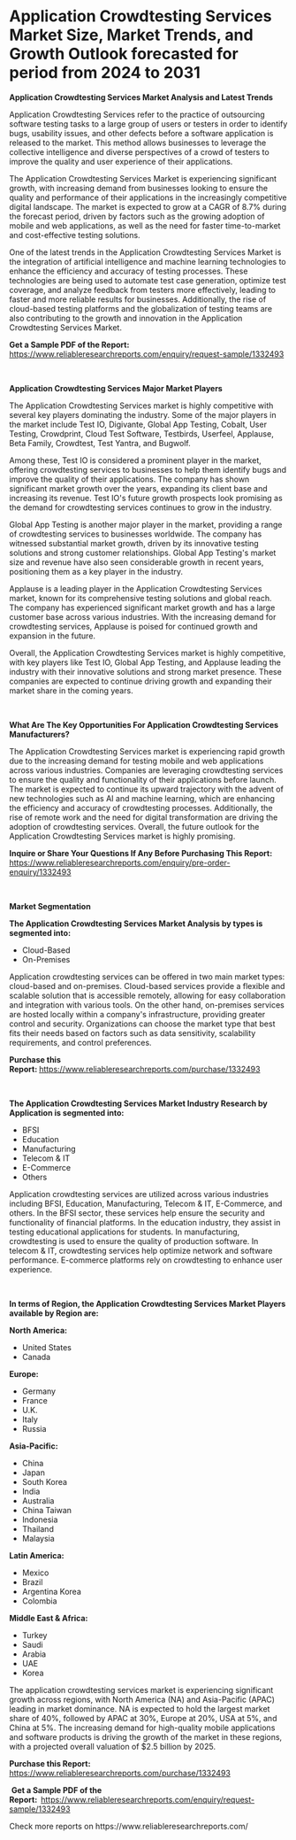 <p><h1>Application Crowdtesting Services Market Size, Market Trends, and Growth Outlook forecasted for period from 2024 to 2031</h1></p><p><strong>Application Crowdtesting Services Market Analysis and Latest Trends</strong></p>
<p><p>Application Crowdtesting Services refer to the practice of outsourcing software testing tasks to a large group of users or testers in order to identify bugs, usability issues, and other defects before a software application is released to the market. This method allows businesses to leverage the collective intelligence and diverse perspectives of a crowd of testers to improve the quality and user experience of their applications.</p><p>The Application Crowdtesting Services Market is experiencing significant growth, with increasing demand from businesses looking to ensure the quality and performance of their applications in the increasingly competitive digital landscape. The market is expected to grow at a CAGR of 8.7% during the forecast period, driven by factors such as the growing adoption of mobile and web applications, as well as the need for faster time-to-market and cost-effective testing solutions.</p><p>One of the latest trends in the Application Crowdtesting Services Market is the integration of artificial intelligence and machine learning technologies to enhance the efficiency and accuracy of testing processes. These technologies are being used to automate test case generation, optimize test coverage, and analyze feedback from testers more effectively, leading to faster and more reliable results for businesses. Additionally, the rise of cloud-based testing platforms and the globalization of testing teams are also contributing to the growth and innovation in the Application Crowdtesting Services Market.</p></p>
<p><strong>Get a Sample PDF of the Report:&nbsp;</strong> <a href="https://www.reliableresearchreports.com/enquiry/request-sample/1332493">https://www.reliableresearchreports.com/enquiry/request-sample/1332493</a></p>
<p>&nbsp;</p>
<p><strong>Application Crowdtesting Services Major Market Players</strong></p>
<p><p>The Application Crowdtesting Services market is highly competitive with several key players dominating the industry. Some of the major players in the market include Test IO, Digivante, Global App Testing, Cobalt, User Testing, Crowdprint, Cloud Test Software, Testbirds, Userfeel, Applause, Beta Family, Crowdtest, Test Yantra, and Bugwolf.</p><p>Among these, Test IO is considered a prominent player in the market, offering crowdtesting services to businesses to help them identify bugs and improve the quality of their applications. The company has shown significant market growth over the years, expanding its client base and increasing its revenue. Test IO's future growth prospects look promising as the demand for crowdtesting services continues to grow in the industry.</p><p>Global App Testing is another major player in the market, providing a range of crowdtesting services to businesses worldwide. The company has witnessed substantial market growth, driven by its innovative testing solutions and strong customer relationships. Global App Testing's market size and revenue have also seen considerable growth in recent years, positioning them as a key player in the industry.</p><p>Applause is a leading player in the Application Crowdtesting Services market, known for its comprehensive testing solutions and global reach. The company has experienced significant market growth and has a large customer base across various industries. With the increasing demand for crowdtesting services, Applause is poised for continued growth and expansion in the future.</p><p>Overall, the Application Crowdtesting Services market is highly competitive, with key players like Test IO, Global App Testing, and Applause leading the industry with their innovative solutions and strong market presence. These companies are expected to continue driving growth and expanding their market share in the coming years.</p></p>
<p>&nbsp;</p>
<p><strong>What Are The Key Opportunities For Application Crowdtesting Services Manufacturers?</strong></p>
<p><p>The Application Crowdtesting Services market is experiencing rapid growth due to the increasing demand for testing mobile and web applications across various industries. Companies are leveraging crowdtesting services to ensure the quality and functionality of their applications before launch. The market is expected to continue its upward trajectory with the advent of new technologies such as AI and machine learning, which are enhancing the efficiency and accuracy of crowdtesting processes. Additionally, the rise of remote work and the need for digital transformation are driving the adoption of crowdtesting services. Overall, the future outlook for the Application Crowdtesting Services market is highly promising.</p></p>
<p><strong>Inquire or Share Your Questions If Any Before Purchasing This Report:</strong> <a href="https://www.reliableresearchreports.com/enquiry/pre-order-enquiry/1332493">https://www.reliableresearchreports.com/enquiry/pre-order-enquiry/1332493</a></p>
<p>&nbsp;</p>
<p><strong>Market Segmentation</strong></p>
<p><strong>The Application Crowdtesting Services Market Analysis by types is segmented into:</strong></p>
<p><ul><li>Cloud-Based</li><li>On-Premises</li></ul></p>
<p><p>Application crowdtesting services can be offered in two main market types: cloud-based and on-premises. Cloud-based services provide a flexible and scalable solution that is accessible remotely, allowing for easy collaboration and integration with various tools. On the other hand, on-premises services are hosted locally within a company's infrastructure, providing greater control and security. Organizations can choose the market type that best fits their needs based on factors such as data sensitivity, scalability requirements, and control preferences.</p></p>
<p><strong>Purchase this Report:&nbsp;</strong><a href="https://www.reliableresearchreports.com/purchase/1332493">https://www.reliableresearchreports.com/purchase/1332493</a></p>
<p>&nbsp;</p>
<p><strong>The Application Crowdtesting Services Market Industry Research by Application is segmented into:</strong></p>
<p><ul><li>BFSI</li><li>Education</li><li>Manufacturing</li><li>Telecom & IT</li><li>E-Commerce</li><li>Others</li></ul></p>
<p><p>Application crowdtesting services are utilized across various industries including BFSI, Education, Manufacturing, Telecom & IT, E-Commerce, and others. In the BFSI sector, these services help ensure the security and functionality of financial platforms. In the education industry, they assist in testing educational applications for students. In manufacturing, crowdtesting is used to ensure the quality of production software. In telecom & IT, crowdtesting services help optimize network and software performance. E-commerce platforms rely on crowdtesting to enhance user experience.</p></p>
<p>&nbsp;</p>
<p><strong>In terms of Region, the Application Crowdtesting Services Market Players available by Region are:</strong></p>
<p>
    <p> <strong> North America: </strong>
        <ul>
            <li>United States</li>
            <li>Canada</li>
        </ul>
        </p> 
    <p> <strong> Europe: </strong>
        <ul>
            <li>Germany</li>
            <li>France</li>
            <li>U.K.</li>
            <li>Italy</li>
            <li>Russia</li>
        </ul>
        </p> 
    <p> <strong> Asia-Pacific: </strong>
        <ul>
            <li>China</li>
            <li>Japan</li>
            <li>South Korea</li>
            <li>India</li>
            <li>Australia</li>
            <li>China Taiwan</li>
            <li>Indonesia</li>
            <li>Thailand</li>
            <li>Malaysia</li>
        </ul>
        </p> 
    <p> <strong> Latin America: </strong>
        <ul>
            <li>Mexico</li>
            <li>Brazil</li>
            <li>Argentina Korea</li>
            <li>Colombia</li>
        </ul>
        </p> 
    <p> <strong> Middle East & Africa: </strong>
        <ul>
            <li>Turkey</li>
            <li>Saudi</li>
            <li>Arabia</li>
            <li>UAE</li>
            <li>Korea</li>
        </ul>
    </p>
    </p>
<p><p>The application crowdtesting services market is experiencing significant growth across regions, with North America (NA) and Asia-Pacific (APAC) leading in market dominance. NA is expected to hold the largest market share of 40%, followed by APAC at 30%, Europe at 20%, USA at 5%, and China at 5%. The increasing demand for high-quality mobile applications and software products is driving the growth of the market in these regions, with a projected overall valuation of $2.5 billion by 2025.</p></p>
<p><strong>Purchase this Report: </strong><a href="https://www.reliableresearchreports.com/purchase/1332493">https://www.reliableresearchreports.com/purchase/1332493</a></p>
<p>&nbsp;<strong>Get a Sample PDF of the Report:&nbsp;&nbsp;</strong><a href="https://www.reliableresearchreports.com/enquiry/request-sample/1332493">https://www.reliableresearchreports.com/enquiry/request-sample/1332493</a></p>
<p><strong></strong></p>
<p>Check more reports on https://www.reliableresearchreports.com/</p>